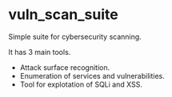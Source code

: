 vuln_scan_suite
===============

Simple suite for cybersecurity scanning.

It has 3 main tools.

- Attack surface recognition.
- Enumeration of services and vulnerabilities.
- Tool for explotation of SQLi and XSS.
